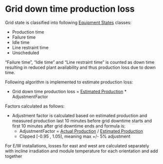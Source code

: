 # Grid down time production loss

Grid state is classified into following [Equipment States](../../../../Data%20Collection%20&%20Data%20Flow/Equipment%20States/Equipment%20States.md) classes:
- Production time
- Failure time
- Idle time
- Line restraint time
- Unscheduled

“Failure time”, “Idle time” and “Line restraint time” is counted as down time resulting in reduced plant availability and thus production loss due to down time.

Following algorithm is implemented to estimate production loss:
- Grid down time production loss = [Estimated Production](../../Yield%20and%20Weather/Estimated%20Production/Estimated%20Production.md) * AdjustmentFactor

Factors calculated as follows:
- Adjustment factor is calculated based on estimated production and measured production last 10 minutes before grid downtime starts and first 10 minutes after grid downtime ends and formula is:
    - AdjustmentFactor = [Actual Production](../../Yield%20and%20Weather/Actual%20Production/Actual%20Production.md) / [Estimated Production](../../Yield%20and%20Weather/Estimated%20Production/Estimated%20Production.md)
    - Clipped [-0.95 , 1.05], meaning max +/- 5% adjustment

 For E/W installations, losses for east and west are calculated separately with incline irradiation and module temperature for each orientation and add together
